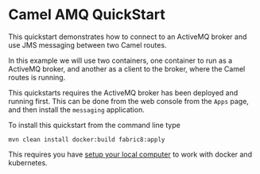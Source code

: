 # Camel AMQ QuickStart

This quickstart demonstrates how to connect to an ActiveMQ broker and use JMS messaging between two Camel routes.

In this example we will use two containers, one container to run as a ActiveMQ broker, and another as a client to the broker, where the Camel routes is running.

This quickstarts requires the ActiveMQ broker has been deployed and running first. This can be done from the web console from the `Apps` page, and then install the `messaging` application.

To install this quickstart from the command line type

    mvn clean install docker:build fabric8:apply

This requires you have [setup your local computer](http://fabric8.io/guide/getStarted/develop.html) to work with docker and kubernetes.
